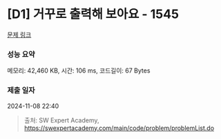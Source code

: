 # [D1] 거꾸로 출력해 보아요 - 1545 

[문제 링크](https://swexpertacademy.com/main/code/problem/problemDetail.do?contestProbId=AV2gbY0qAAQBBAS0) 

### 성능 요약

메모리: 42,460 KB, 시간: 106 ms, 코드길이: 67 Bytes

### 제출 일자

2024-11-08 22:40



> 출처: SW Expert Academy, https://swexpertacademy.com/main/code/problem/problemList.do